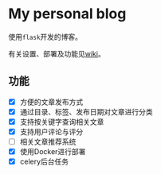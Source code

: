 # My personal blog

使用`flask`开发的博客。

有关设置、部署及功能见[wiki](https://github.com/mapan1984/Hidden-Island/wiki)。

## 功能

- [x] 方便的文章发布方式
- [x] 通过目录、标签、发布日期对文章进行分类
- [x] 支持按关键字查询相关文章
- [x] 支持用户评论与评分
- [ ] 相关文章推荐系统
- [x] 使用Docker进行部署
- [x] celery后台任务
